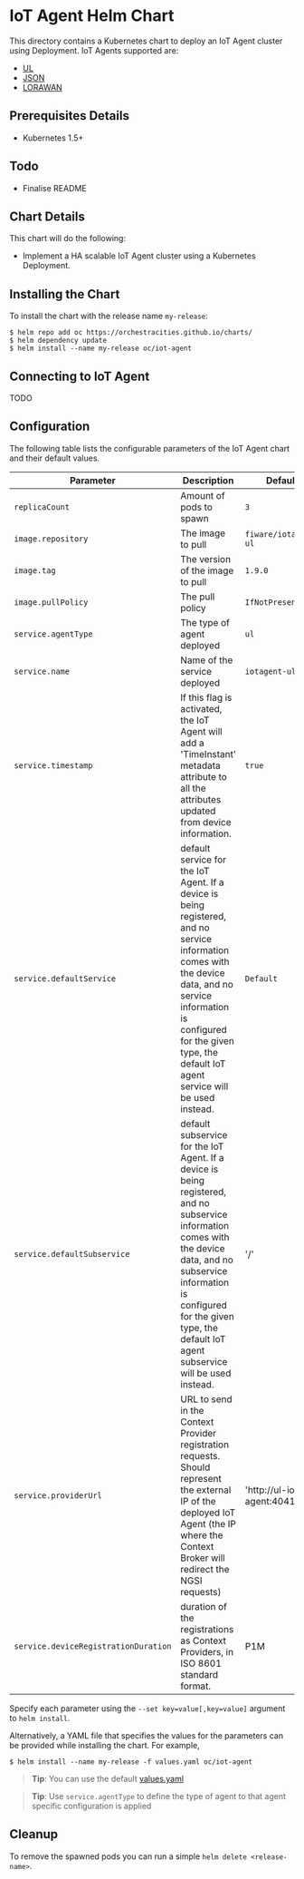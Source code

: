 # IoT Agent Helm Chart

This directory contains a Kubernetes chart to deploy an IoT Agent cluster using
Deployment. IoT Agents supported are:

* [UL](https://github.com/telefonicaid/iotagent-ul)
* [JSON](https://github.com/telefonicaid/iotagent-json)
* [LORAWAN](https://github.com/Atos-Research-and-Innovation/IoTagent-LoRaWAN)

## Prerequisites Details
* Kubernetes 1.5+

## Todo
* Finalise README

## Chart Details
This chart will do the following:

* Implement a HA scalable IoT Agent cluster using a Kubernetes Deployment.

## Installing the Chart

To install the chart with the release name `my-release`:

```console
$ helm repo add oc https://orchestracities.github.io/charts/
$ helm dependency update
$ helm install --name my-release oc/iot-agent
```

## Connecting to IoT Agent

TODO

## Configuration

The following table lists the configurable parameters of the IoT Agent
chart and their default values.

|       Parameter                   |           Description                       |                         Default                     |
|-----------------------------------|---------------------------------------------|-----------------------------------------------------|
| `replicaCount`                    | Amount of pods to spawn                     | `3`                                                 |
| `image.repository`                | The image to pull                           | `fiware/iotagent-ul`                                      |
| `image.tag`                       | The version of the image to pull            | `1.9.0`                                             |
| `image.pullPolicy`                | The pull policy                             | `IfNotPresent`                                      |
| `service.agentType`               | The type of agent deployed | `ul`                                                |
| `service.name`                    | Name of the service deployed | `iotagent-ul`                                                |
| `service.timestamp`               | If this flag is activated, the IoT Agent will add a 'TimeInstant' metadata attribute to all the attributes updated from device information. | `true`
| `service.defaultService`          | default service for the IoT Agent. If a device is being registered, and no service information comes with the device data, and no service information is configured for the given type, the default IoT agent service will be used instead. | `Default` |
| `service.defaultSubservice`       | default subservice for the IoT Agent. If a device is being registered, and no subservice information comes with the device data, and no subservice information is configured for the given type, the default IoT agent subservice will be used instead. | '/' |
| `service.providerUrl`             | URL to send in the Context Provider registration requests. Should represent the external IP of the deployed IoT Agent (the IP where the Context Broker will redirect the NGSI requests) | 'http://ul-iot-agent:4041' |
| `service.deviceRegistrationDuration`          | duration of the registrations as Context Providers, in ISO 8601 standard format. | P1M |

Specify each parameter using the `--set key=value[,key=value]` argument to `helm install`.

Alternatively, a YAML file that specifies the values for the parameters can be provided while installing the chart. For example,

```console
$ helm install --name my-release -f values.yaml oc/iot-agent
```

> **Tip**: You can use the default [values.yaml](values.yaml)

> **Tip**: Use `service.agentType` to define the type of agent to that 
agent specific configuration is applied

## Cleanup

To remove the spawned pods you can run a simple `helm delete <release-name>`.
